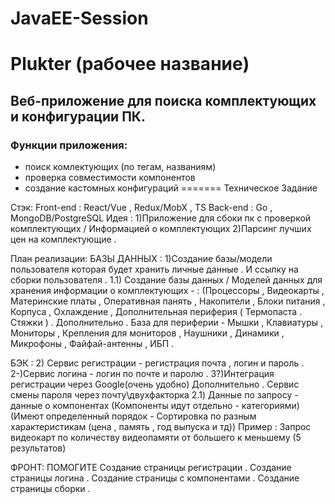 # JavaEE-Session

# Plukter (рабочее название)

## Веб-приложение для поиска комплектующих и конфигурации ПК.

### Функции приложения:
- поиск комлектующих (по тегам, названиям)
- проверка совместимости компонентов
- создание кастомных конфигураций 
=======
Техническое Задание
 
Стэк:
Front-end : React/Vue , Redux/MobX , TS
Back-end : Go , MongoDB/PostgreSQL
Идея :
1)Приложение для сбоки пк с проверкой комплектующих / Информацией о комплектующих 
2)Парсинг лучших цен на комплектующие  . 

План реализации:
БАЗЫ ДАННЫХ :
1)Создание базы/модели пользователя которая будет хранить личные данные . И ссылку на сборки пользователя .
1.1) Создание базы данных / Моделей данных для хранения информации о комплектующих - :
(Процессоры , Видеокарты , Материнские платы , Оперативная панять , Накопители , Блоки питания , Корпуса , Охлаждение , Дополнительная периферия ( Термопаста . Стяжки ) .
Дополнительно . База для периферии - Мышки , Клавиатуры , Мониторы , Крепления для мониторов , Наушники , Динамики , Микрофоны , Файфай-антенны , ИБП .
<!-- 1.2)Создание базы/модели сборки - сборка включает в себя все компоненты , пункт совместимости (Все ли компоненты сочетаются) и общие показатели сборки - (Энергозатраты , Производительность , Общие технологии компонентов  (Совместный режим проца и видюхи AMD) , Уникальные технологии (RTX , и тг) ,  ) 
Дополнительно. Цена сборки на базе маркетплейса (Каспи и тд)
Дополнительно . Создание внутреннего индекса ( цена / характеристика) и присвоение его компонентам. -->

БЭК :
2) Сервис регистрации - регистрация почта , логин и пароль .
2-)Сервис логина - логин по почте и паролю .
3?)Интеграция регистрации через Google(очень удобно)
Дополнительно . Сервис смены пароля через почту\двухфакторка
2.1) Данные по запросу - данные о компонентах (Компоненты идут отдельно - категориями)(Имеют определенный порядок - Сортировка по разным характеристикам (цена , память , год выпуска и тд))
	Пример : Запрос видеокарт по количеству видеопамяти от большего к меньшему (5 результатов)
<!-- 3.2)Сервис создания сборки  - создает пустую сборку в архив пользователя . 
3.2-)Сервис редактирования сборки - позволяет заполнять модель сборки компонентами , считает совместимость и отправляет предупреждения . -->

ФРОНТ:
		ПОМОГИТЕ
	Создание страницы регистрации .
	Создание страницы логина .
	Создание страницы с компонентами .
	Создание страницы сборки .